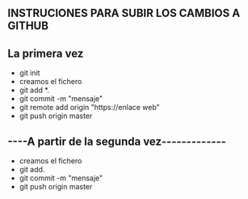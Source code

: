 ## INSTRUCIONES PARA SUBIR LOS CAMBIOS A GITHUB

## La primera vez
- git init
- creamos el fichero
- git add *.
- git commit -m "mensaje"
- git remote add origin "https://enlace web"
- git push origin master

## ----A partir de la segunda vez-------------
- creamos el fichero
- git add.
- git commit -m "mensaje"
- git push origin master